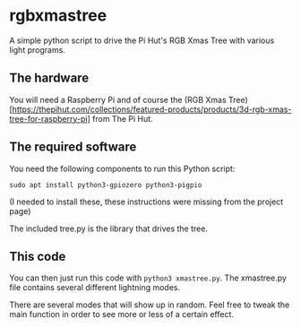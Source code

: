 # rgbxmastree

A simple python script to drive the Pi Hut's RGB Xmas Tree with various light programs.

## The hardware

You will need a Raspberry Pi and of course the (RGB Xmas Tree)[https://thepihut.com/collections/featured-products/products/3d-rgb-xmas-tree-for-raspberry-pi] 
from The Pi Hut. 

## The required software

You need the following components to run this Python script:

```sudo apt install gpiozero
sudo apt install python3-gpiozero python3-pigpio
```

(I needed to install these, these instructions were missing from the project page)

The included tree.py is the library that drives the tree. 

## This code

You can then just run this code with `python3 xmastree.py`. The xmastree.py file contains several different lightning modes.

There are several modes that will show up in random. Feel free to tweak the main function in order to see more or less of a certain effect.

